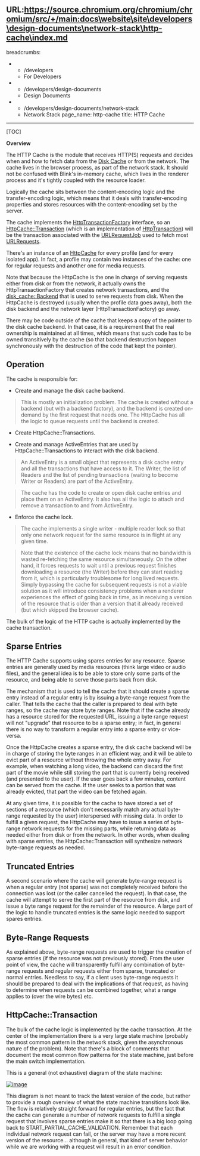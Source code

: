 URL:https://source.chromium.org/chromium/chromium/src/+/main:docs\website\site\developers\design-documents\network-stack\http-cache\index.md
---
breadcrumbs:
- - /developers
  - For Developers
- - /developers/design-documents
  - Design Documents
- - /developers/design-documents/network-stack
  - Network Stack
page_name: http-cache
title: HTTP Cache
---

[TOC]

**Overview**

The HTTP Cache is the module that receives HTTP(S) requests and decides when and
how to fetch data from the [Disk
Cache](/developers/design-documents/network-stack/disk-cache) or from the
network. The cache lives in the browser process, as part of the network stack.
It should not be confused with Blink's in-memory cache, which lives in the
renderer process and it's tightly coupled with the resource loader.

Logically the cache sits between the content-encoding logic and the
transfer-encoding logic, which means that it deals with transfer-encoding
properties and stores resources with the content-encoding set by the server.

The cache implements the
[HttpTransactionFactory](https://chromium.googlesource.com/chromium/src/+/HEAD/net/http/http_transaction_factory.h)
interface, so an
[HttpCache::Transaction](https://chromium.googlesource.com/chromium/src/+/HEAD/net/http/http_cache_transaction.h)
(which is an implementation of
[HttpTransaction](https://chromium.googlesource.com/chromium/src/+/HEAD/net/http/http_transaction.h))
will be the transaction associated with the
[URLRequestJob](https://chromium.googlesource.com/chromium/src/+/HEAD/net/url_request/url_request_job.h)
used to fetch most
[URLRequests](https://chromium.googlesource.com/chromium/src/+/HEAD/net/url_request/url_request.h).

There's an instance of an
[HttpCache](https://chromium.googlesource.com/chromium/src/+/HEAD/net/http/http_cache.h)
for every profile (and for every isolated app). In fact, a profile may contain
two instances of the cache: one for regular requests and another one for media
requests.

Note that because the HttpCache is the one in charge of serving requests either
from disk or from the network, it actually owns the HttpTransactionFactory that
creates network transactions, and the
[disk_cache::Backend](https://chromium.googlesource.com/chromium/src/+/HEAD/net/disk_cache/disk_cache.h)
that is used to serve requests from disk. When the HttpCache is destroyed
(usually when the profile data goes away), both the disk backend and the network
layer (HttpTransactionFactory) go away.

There may be code outside of the cache that keeps a copy of the pointer to the
disk cache backend. In that case, it is a requirement that the real ownership is
maintained at all times, which means that such code has to be owned transitively
by the cache (so that backend destruction happen synchronously with the
destruction of the code that kept the pointer).

## **Operation**

The cache is responsible for:

*   Create and manage the disk cache backend.

> This is mostly an initialization problem. The cache is created without a
> backend (but with a backend factory), and the backend is created on-demand by
> the first request that needs one. The HttpCache has all the logic to queue
> requests until the backend is created.

*   Create HttpCache::Transactions.

*   Create and manage ActiveEntries that are used by
            HttpCache::Transactions to interact with the disk backend.

> An ActiveEntry is a small object that represents a disk cache entry and all
> the transactions that have access to it. The Writer, the list of Readers and
> the list of pending transactions (waiting to become Writer or Readers) are
> part of the ActiveEntry.

> The cache has the code to create or open disk cache entries and place them on
> an ActiveEntry. It also has all the logic to attach and remove a transaction
> to and from ActiveEntry.

*   Enforce the cache lock.

> The cache implements a single writer - multiple reader lock so that only one
> network request for the same resource is in flight at any given time.

> Note that the existence of the cache lock means that no bandwidth is wasted
> re-fetching the same resource simultaneously. On the other hand, it forces
> requests to wait until a previous request finishes downloading a resource (the
> Writer) before they can start reading from it, which is particularly
> troublesome for long lived requests. Simply bypassing the cache for subsequent
> requests is not a viable solution as it will introduce consistency problems
> when a renderer experiences the effect of going back in time, as in receiving
> a version of the resource that is older than a version that it already
> received (but which skipped the browser cache).

The bulk of the logic of the HTTP cache is actually implemented by the cache
transaction.

## **Sparse Entries**

The HTTP Cache supports using spares entries for any resource. Sparse entries
are generally used by media resources (think large video or audio files), and
the general idea is to be able to store only some parts of the resource, and
being able to serve those parts back from disk.

The mechanism that is used to tell the cache that it should create a sparse
entry instead of a regular entry is by issuing a byte-range request from the
caller. That tells the cache that the caller is prepared to deal with byte
ranges, so the cache may store byte ranges. Note that if the cache already has a
resource stored for the requested URL, issuing a byte range request will not
"upgrade" that resource to be a sparse entry; in fact, in general there is no
way to transform a regular entry into a sparse entry or vice-versa.

Once the HttpCache creates a sparse entry, the disk cache backend will be in
charge of storing the byte ranges in an efficient way, and it will be able to
evict part of a resource without throwing the whole entry away. For example,
when watching a long video, the backend can discard the first part of the movie
while still storing the part that is currently being received (and presented to
the user). If the user goes back a few minutes, content can be served from the
cache. If the user seeks to a portion that was already evicted, that part the
video can be fetched again.

At any given time, it is possible for the cache to have stored a set of sections
of a resource (which don't necessarily match any actual byte-range requested by
the user) interspersed with missing data. In order to fulfill a given request,
the HttpCache may have to issue a series of byte-range network requests for the
missing parts, while returning data as needed either from disk or from the
network. In other words, when dealing with sparse entries, the
HttpCache::Transaction will synthesize network byte-range requests as needed.

## **Truncated Entries**

A second scenario where the cache will generate byte-range request is when a
regular entry (not sparse) was not completely received before the connection was
lost (or the caller cancelled the request). In that case, the cache will attempt
to serve the first part of the resource from disk, and issue a byte range
request for the remainder of the resource. A large part of the logic to handle
truncated entries is the same logic needed to support spares entries.

## **Byte-Range Requests**

As explained above, byte-range requests are used to trigger the creation of
sparse entries (if the resource was not previously stored). From the user point
of view, the cache will transparently fulfill any combination of byte-range
requests and regular requests either from sparse, truncated or normal entries.
Needless to say, if a client uses byte-range requests it should be prepared to
deal with the implications of that request, as having to determine when requests
can be combined together, what a range applies to (over the wire bytes) etc.

## **HttpCache::Transaction**

The bulk of the cache logic is implemented by the cache transaction. At the
center of the implementation there is a very large state machine (probably the
most common pattern in the network stack, given the asynchronous nature of the
problem). Note that there's a block of comments that document the most common
flow patterns for the state machine, just before the main switch implementation.

This is a general (not exhaustive) diagram of the state machine:

[<img alt="image"
src="/developers/design-documents/network-stack/http-cache/t.png">](/developers/design-documents/network-stack/http-cache/t.png)

This diagram is not meant to track the latest version of the code, but rather to
provide a rough overview of what the state machine transitions look like. The
flow is relatively straight forward for regular entries, but the fact that the
cache can generate a number of network requests to fulfill a single request that
involves sparse entries make it so that there is a big loop going back to
START_PARTIAL_CACHE_VALIDATION. Remember that each individual network request
can fail, or the server may have a more recent version of the resource...
although in general, that kind of server behavior while we are working with a
request will result in an error condition.
